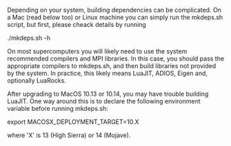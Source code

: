 Depending on your system, building dependencies can be complicated.
On a Mac (read below too) or Linux machine you can simply run the
mkdeps.sh script, but first, please cheack details by running

./mkdeps.sh -h

On most supercomputers you will likely need to use the system
recommended compilers and MPI libraries. In this case, you should pass
the appropriate compilers to mkdeps.sh, and then build libraries not
provided by the system. In practice, this likely means LuaJIT, ADIOS,
Eigen and, optionally LuaRocks.

After upgrading to MacOS 10.13 or 10.14, you may have trouble building
LuaJIT. One way around this is to declare the following environment
variable before running mkdeps.sh:

export MACOSX_DEPLOYMENT_TARGET=10.X

where 'X' is 13 (High Sierra) or 14 (Mojave).
